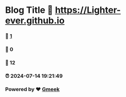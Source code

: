 # Blog Title :link: https://Lighter-ever.github.io 
### :page_facing_up: [1](https://Lighter-ever.github.io/tag.html) 
### :speech_balloon: 0 
### :hibiscus: 12 
### :alarm_clock: 2024-07-14 19:21:49 
### Powered by :heart: [Gmeek](https://github.com/Meekdai/Gmeek)
